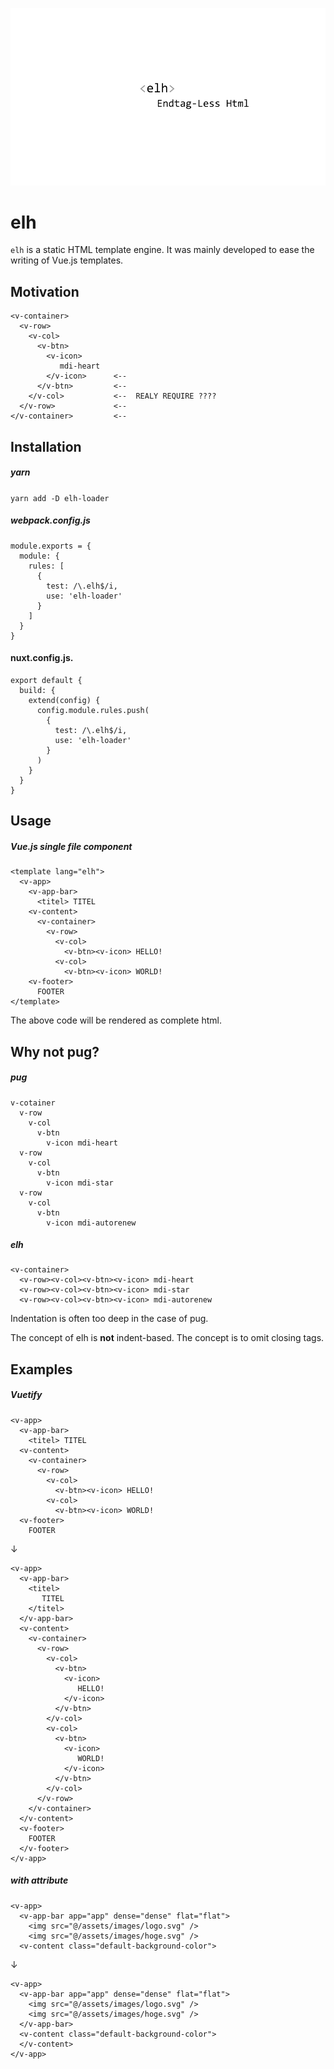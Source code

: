 ![title](https://raw.githubusercontent.com/diaphragm/elh/images/title.png)

# elh

`elh` is a static HTML template engine.
It was mainly developed to ease the writing of Vue.js templates.

## Motivation
```
<v-container>
  <v-row>
    <v-col>
      <v-btn>
        <v-icon>
           mdi-heart
        </v-icon>      <--
      </v-btn>         <--
    </v-col>           <--  REALY REQUIRE ????
  </v-row>             <--
</v-container>         <--
```

## Installation

##### yarn
`yarn add -D elh-loader`

##### webpack.config.js
```
module.exports = {
  module: {
    rules: [
      {
        test: /\.elh$/i,
        use: 'elh-loader'
      }
    ]
  }
}
```

#### nuxt.config.js.

```
export default {
  build: {
    extend(config) {
      config.module.rules.push(
        {
          test: /\.elh$/i,
          use: 'elh-loader'
        }
      )
    }
  }
}
```

## Usage

##### Vue.js single file component
```
<template lang="elh">
  <v-app>
    <v-app-bar>
      <titel> TITEL
    <v-content>
      <v-container>
        <v-row>
          <v-col>
            <v-btn><v-icon> HELLO!
          <v-col>
            <v-btn><v-icon> WORLD!
    <v-footer>
      FOOTER
</template>
```

The above code will be rendered as complete html.

## Why not pug?

##### pug
```
v-cotainer
  v-row
    v-col
      v-btn
        v-icon mdi-heart
  v-row
    v-col
      v-btn
        v-icon mdi-star
  v-row
    v-col
      v-btn
        v-icon mdi-autorenew
```

##### elh
```
<v-container>
  <v-row><v-col><v-btn><v-icon> mdi-heart
  <v-row><v-col><v-btn><v-icon> mdi-star
  <v-row><v-col><v-btn><v-icon> mdi-autorenew
```

Indentation is often too deep in the case of pug.

The concept of elh is **not** indent-based.
The concept is to omit closing tags.


## Examples

##### Vuetify
```
<v-app>
  <v-app-bar>
    <titel> TITEL
  <v-content>
    <v-container>
      <v-row>
        <v-col>
          <v-btn><v-icon> HELLO!
        <v-col>
          <v-btn><v-icon> WORLD!
  <v-footer>
    FOOTER
```
↓
```
<v-app>
  <v-app-bar>
    <titel>
       TITEL
    </titel>
  </v-app-bar>
  <v-content>
    <v-container>
      <v-row>
        <v-col>
          <v-btn>
            <v-icon>
               HELLO!
            </v-icon>
          </v-btn>
        </v-col>
        <v-col>
          <v-btn>
            <v-icon>
               WORLD!
            </v-icon>
          </v-btn>
        </v-col>
      </v-row>
    </v-container>
  </v-content>
  <v-footer>
    FOOTER
  </v-footer>
</v-app>
```

##### with attribute
```
<v-app>
  <v-app-bar app="app" dense="dense" flat="flat">
    <img src="@/assets/images/logo.svg" />
    <img src="@/assets/images/hoge.svg" />
  <v-content class="default-background-color">
```
↓
```
<v-app>
  <v-app-bar app="app" dense="dense" flat="flat">
    <img src="@/assets/images/logo.svg" />
    <img src="@/assets/images/hoge.svg" />
  </v-app-bar>
  <v-content class="default-background-color">
  </v-content>
</v-app>
```
